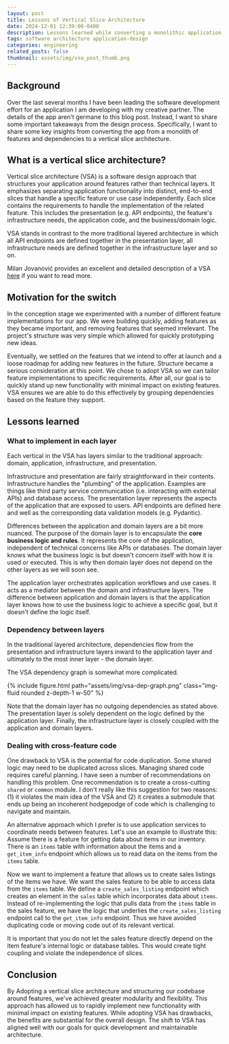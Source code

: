 ```yaml
---
layout: post
title: Lessons of Vertical Slice Architecture
date: 2024-12-01 12:39:00-0400
description: Lessons learned while converting a monolithic application to a feature-focused vertical slice architecture.
tags: software architecture application-design
categories: engineering
related_posts: false
thumbnail: assets/img/vsa_post_thumb.png
---
```


## Background

Over the last several months I have been leading the software development effort for an application I am developing with my creative partner. The details of the app aren't germane to this blog post. Instead, I want to share some important takeaways from the design process. Specifically, I want to share some key insights from converting the app from a monolith of features and dependencies to a vertical slice architecture.

## What is a vertical slice architecture?

Vertical slice architecture (VSA) is a software design approach that structures your application around features rather than technical layers. It emphasizes separating application functionality into distinct, end-to-end slices that handle a specific feature or use case independently. Each slice contains the requirements to handle the implementation of the related feature. This includes the presentation (e.g. API endpoints), the feature's infrastructure needs, the application code, and the business/domain logic.

VSA stands in contrast to the more traditional layered architecture in which all API endpoints are defined together in the presentation layer, all infrastructure needs are defined together in the infrastructure layer and so on.

Milan Jovanović provides an excellent and detailed description of a VSA [here](https://www.milanjovanovic.tech/blog/vertical-slice-architecture) if you want to read more.

## Motivation for the switch

In the conception stage we experimented with a number of different feature implementations for our app. We were building quickly, adding features as they became important, and removing features that seemed irrelevant. The project's structure was very simple which allowed for quickly prototyping new ideas.

Eventually, we settled on the features that we intend to offer at launch and a loose roadmap for adding new features in the future. Structure became a serious consideration at this point. We chose to adopt VSA so we can tailor feature implementations to specific requirements. After all, our goal is to quickly stand up new functionality with minimal impact on existing features. VSA ensures we are able to do this effectively by grouping dependencies based on the feature they support.

## Lessons learned

### What to implement in each layer

Each vertical in the VSA has layers similar to the traditional approach: domain, application, infrastructure, and presentation.

Infrastructure and presentation are fairly straightforward in their contents. Infrastructure handles the "plumbing" of the application. Examples are things like third party service communication (i.e. interacting with external APIs) and database access. The presentation layer represents the aspects of the application that are exposed to users. API endpoints are defined here and well as the corresponding data validation models (e.g. Pydantic).

Differences between the application and domain layers are a bit more nuanced. The purpose of the domain layer is to encapsulate the **core business logic and rules**. It represents the core of the application, independent of technical concerns like APIs or databases. The domain layer knows what the business logic is but doesn't concern itself with how it is used or executed. This is why then domain layer does not depend on the other layers as we will soon see.

The application layer orchestrates application workflows and use cases. It acts as a mediator between the domain and infrastructure layers. The difference between application and domain layers is that the application layer knows how to use the business logic to achieve a specific goal, but it doesn't define the logic itself.

### Dependency between layers

In the traditional layered architecture, dependencies flow from the presentation and infrastructure layers inward to the application layer and ultimately to the most inner layer - the domain layer.

The VSA dependency graph is somewhat more complicated.

<div class="row mt-3">
    <div class="col-sm mt-3 mt-md-0">
        {% include figure.html path="assets/img/vsa-dep-graph.png" class="img-fluid rounded z-depth-1 w-50" %}
    </div>
</div>

Note that the domain layer has no outgoing dependencies as stated above. The presentation layer is solely dependent on the logic defined by the application layer. Finally, the infrastructure layer is closely coupled with the application and domain layers.

### Dealing with cross-feature code

One drawback to VSA is the potential for code duplication. Some shared logic may need to be duplicated across slices. Managing shared code requires careful planning. I have seen a number of recommendations on handling this problem. One recommendation is to create a cross-cutting `shared` or `common` module. I don't really like this suggestion for two reasons: (1) it violates the main idea of the VSA and (2) it creates a submodule that ends up being an incoherent hodgepodge of code which is challenging to navigate and maintain.

An alternative approach which I prefer is to use application services to coordinate needs between features. Let's use an example to illustrate this: Assume there is a feature for getting data about items in our inventory. There is an `items` table with information about the items and a `get_item_info` endpoint which allows us to read data on the items from the `items` table.

Now we want to implement a feature that allows us to create sales listings of the items we have. We want the sales feature to be able to access data from the `items` table. We define a `create_sales_listing` endpoint which creates an element in the `sales` table which incorporates data about `items`. Instead of re-implementing the logic that pulls data from the `items` table in the sales feature, we have the logic that underlies the `create_sales_listing` endpoint call to the `get_item_info` endpoint. Thus we have avoided duplicating code or moving code out of its relevant vertical.

It is important that you do not let the sales feature directly depend on the item feature's internal logic or database tables. This would create tight coupling and violate the independence of slices.

## Conclusion

 By Adopting a vertical slice architecture and structuring our codebase around features, we've achieved greater modularity and flexibility. This approach has allowed us to rapidly implement new functionality with minimal impact on existing features. While adopting VSA has drawbacks, the benefits are substantial for the overall design. The shift to VSA has aligned well with our goals for quick development and maintainable architecture.
